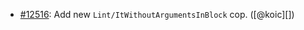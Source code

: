 * [#12516](https://github.com/rubocop/rubocop/pull/12516): Add new `Lint/ItWithoutArgumentsInBlock` cop. ([@koic][])
